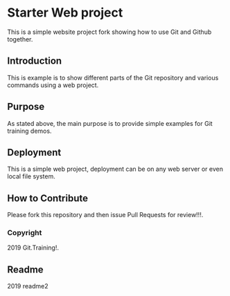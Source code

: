 # Starter Web project

This is a simple website project fork
showing how to use Git and Github together.

## Introduction

This is example is to show different parts of
the Git repository and various commands using a web project.

## Purpose
As stated above, the main purpose is to provide simple examples for Git training demos.

## Deployment

This is a simple web project, deployment
can be on any web server or even local file system.


## How to Contribute

Please fork this repository and then issue Pull Requests for review!!!.

### Copyright

2019 Git.Training!.

## Readme

2019 readme2
